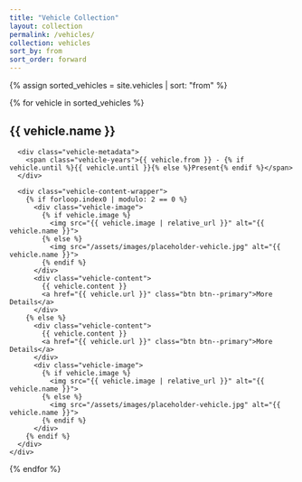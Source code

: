 ```yaml
---
title: "Vehicle Collection"
layout: collection
permalink: /vehicles/
collection: vehicles
sort_by: from
sort_order: forward
---
```


<div class="vehicles-expanded-collection">
  {% assign sorted_vehicles = site.vehicles | sort: "from" %}
  
  {% for vehicle in sorted_vehicles %}
    <div class="vehicle-expanded-item {% cycle 'odd', 'even' %}">
      <h2 id="{{ vehicle.slug }}" class="vehicle-title">{{ vehicle.name }}</h2>
      
      <div class="vehicle-metadata">
        <span class="vehicle-years">{{ vehicle.from }} - {% if vehicle.until %}{{ vehicle.until }}{% else %}Present{% endif %}</span>
      </div>
      
      <div class="vehicle-content-wrapper">
        {% if forloop.index0 | modulo: 2 == 0 %}
          <div class="vehicle-image">
            {% if vehicle.image %}
              <img src="{{ vehicle.image | relative_url }}" alt="{{ vehicle.name }}">
            {% else %}
              <img src="/assets/images/placeholder-vehicle.jpg" alt="{{ vehicle.name }}">
            {% endif %}
          </div>
          <div class="vehicle-content">
            {{ vehicle.content }}
            <a href="{{ vehicle.url }}" class="btn btn--primary">More Details</a>
          </div>
        {% else %}
          <div class="vehicle-content">
            {{ vehicle.content }}
            <a href="{{ vehicle.url }}" class="btn btn--primary">More Details</a>
          </div>
          <div class="vehicle-image">
            {% if vehicle.image %}
              <img src="{{ vehicle.image | relative_url }}" alt="{{ vehicle.name }}">
            {% else %}
              <img src="/assets/images/placeholder-vehicle.jpg" alt="{{ vehicle.name }}">
            {% endif %}
          </div>
        {% endif %}
      </div>
    </div>
  {% endfor %}
</div>
